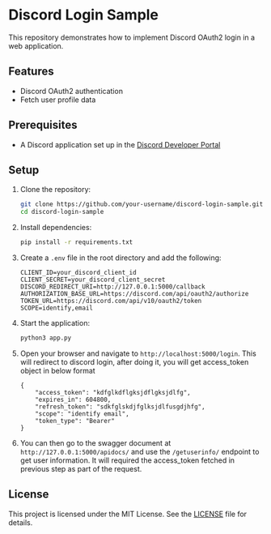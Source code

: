 # Discord Login Sample

This repository demonstrates how to implement Discord OAuth2 login in a web application.

## Features
- Discord OAuth2 authentication
- Fetch user profile data

## Prerequisites
- A Discord application set up in the [Discord Developer Portal](https://discord.com/developers/applications)

## Setup

1. Clone the repository:
    ```bash
    git clone https://github.com/your-username/discord-login-sample.git
    cd discord-login-sample
    ```

2. Install dependencies:
    ```bash
    pip install -r requirements.txt
    ```

3. Create a `.env` file in the root directory and add the following:
    ```
    CLIENT_ID=your_discord_client_id
    CLIENT_SECRET=your_discord_client_secret
    DISCORD_REDIRECT_URI=http://127.0.0.1:5000/callback
    AUTHORIZATION_BASE_URL=https://discord.com/api/oauth2/authorize
    TOKEN_URL=https://discord.com/api/v10/oauth2/token
    SCOPE=identify,email
    ```

4. Start the application:
    ```bash
    python3 app.py
    ```

5. Open your browser and navigate to `http://localhost:5000/login`.
    This will redirect to discord login, after doing it, you will get access_token object in below format
    ```
    {
        "access_token": "kdfglkdflgksjdflgksjdlfg",
        "expires_in": 604800,
        "refresh_token": "sdkfglskdjfglksjdlfusgdjhfg",
        "scope": "identify email",
        "token_type": "Bearer"
    }

    ```    


6. You can then go to the swagger document at `http://127.0.0.1:5000/apidocs/` and use the `/getuserinfo/` endpoint to get user information.
   It will required the access_token fetched in previous step as part of the request.


## License
This project is licensed under the MIT License. See the [LICENSE](LICENSE) file for details.